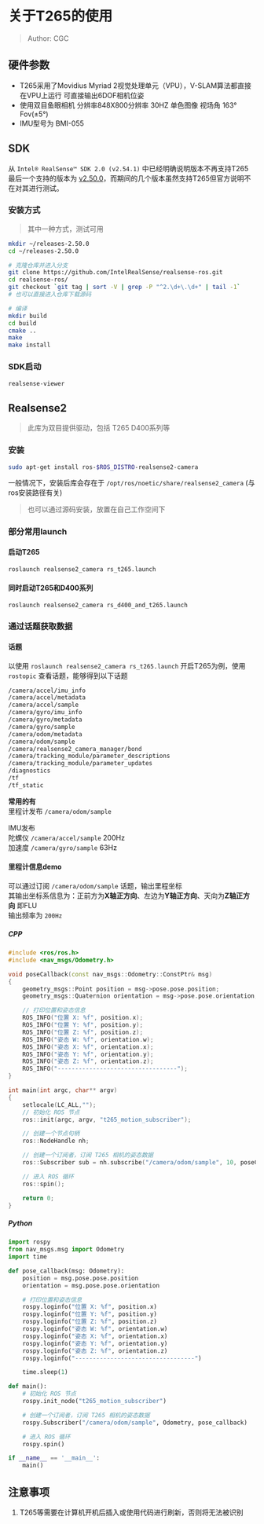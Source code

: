 # 关于T265的使用
> Author: CGC

## 硬件参数
- T265采用了Movidius Myriad 2视觉处理单元（VPU），V-SLAM算法都直接在VPU上运行 可直接输出6DOF相机位姿
- 使用双目鱼眼相机 分辨率848X800分辨率 30HZ 单色图像 视场角 163° Fov(±5°)
- IMU型号为 BMI-055
## SDK
从 `Intel® RealSense™ SDK 2.0 (v2.54.1)` 中已经明确说明版本不再支持T265 最后一个支持的版本为 [v2.50.0](https://github.com/IntelRealSense/librealsense/releases/tag/v2.50.0)，而期间的几个版本虽然支持T265但官方说明不在对其进行测试。
### 安装方式
> 其中一种方式，测试可用
```bash
mkdir ~/releases-2.50.0
cd ~/releases-2.50.0

# 克隆仓库并进入分支
git clone https://github.com/IntelRealSense/realsense-ros.git
cd realsense-ros/
git checkout `git tag | sort -V | grep -P "^2.\d+\.\d+" | tail -1`
# 也可以直接进入仓库下载源码

# 编译
mkdir build
cd build
cmake ..
make
make install
```
### SDK启动
```bash
realsense-viewer
```

## Realsense2
> 此库为双目提供驱动，包括 T265 D400系列等
### 安装
```bash
sudo apt-get install ros-$ROS_DISTRO-realsense2-camera
```
一般情况下，安装后库会存在于 `/opt/ros/noetic/share/realsense2_camera` (与ros安装路径有关)
> 也可以通过源码安装，放置在自己工作空间下
### 部分常用launch
#### 启动T265
```bash
roslaunch realsense2_camera rs_t265.launch
```
#### 同时启动T265和D400系列
```bash
roslaunch realsense2_camera rs_d400_and_t265.launch
```
### 通过话题获取数据
#### 话题
以使用 `roslaunch realsense2_camera rs_t265.launch` 开启T265为例，使用 `rostopic` 查看话题，能够得到以下话题
```bash
/camera/accel/imu_info
/camera/accel/metadata
/camera/accel/sample
/camera/gyro/imu_info
/camera/gyro/metadata
/camera/gyro/sample
/camera/odom/metadata
/camera/odom/sample
/camera/realsense2_camera_manager/bond
/camera/tracking_module/parameter_descriptions
/camera/tracking_module/parameter_updates
/diagnostics
/tf
/tf_static
```
**常用的有**\
里程计发布 
`/camera/odom/sample`

IMU发布\
陀螺仪 `/camera/accel/sample` 200Hz\
加速度 `/camera/gyro/sample` 63Hz
#### 里程计信息demo
可以通过订阅 `/camera/odom/sample` 话题，输出里程坐标\
其输出坐标系信息为：正前方为**X轴正方向**、左边为**Y轴正方向**、天向为**Z轴正方向** 即FLU\
输出频率为 `200Hz`
##### CPP
```cpp
#include <ros/ros.h>
#include <nav_msgs/Odometry.h>

void poseCallback(const nav_msgs::Odometry::ConstPtr& msg)
{
    geometry_msgs::Point position = msg->pose.pose.position;
    geometry_msgs::Quaternion orientation = msg->pose.pose.orientation;

    // 打印位置和姿态信息
    ROS_INFO("位置 X: %f", position.x);
    ROS_INFO("位置 Y: %f", position.y);
    ROS_INFO("位置 Z: %f", position.z);
    ROS_INFO("姿态 W: %f", orientation.w);
    ROS_INFO("姿态 X: %f", orientation.x);
    ROS_INFO("姿态 Y: %f", orientation.y);
    ROS_INFO("姿态 Z: %f", orientation.z);
    ROS_INFO("----------------------------------");
}

int main(int argc, char** argv)
{
    setlocale(LC_ALL,"");
    // 初始化 ROS 节点
    ros::init(argc, argv, "t265_motion_subscriber");

    // 创建一个节点句柄
    ros::NodeHandle nh;

    // 创建一个订阅者，订阅 T265 相机的姿态数据
    ros::Subscriber sub = nh.subscribe("/camera/odom/sample", 10, poseCallback);

    // 进入 ROS 循环
    ros::spin();

    return 0;
}
```
##### Python
```python
import rospy
from nav_msgs.msg import Odometry
import time

def pose_callback(msg: Odometry):
    position = msg.pose.pose.position
    orientation = msg.pose.pose.orientation

    # 打印位置和姿态信息
    rospy.loginfo("位置 X: %f", position.x)
    rospy.loginfo("位置 Y: %f", position.y)
    rospy.loginfo("位置 Z: %f", position.z)
    rospy.loginfo("姿态 W: %f", orientation.w)
    rospy.loginfo("姿态 X: %f", orientation.x)
    rospy.loginfo("姿态 Y: %f", orientation.y)
    rospy.loginfo("姿态 Z: %f", orientation.z)
    rospy.loginfo("----------------------------------")

    time.sleep(1)

def main():
    # 初始化 ROS 节点
    rospy.init_node("t265_motion_subscriber")

    # 创建一个订阅者，订阅 T265 相机的姿态数据
    rospy.Subscriber("/camera/odom/sample", Odometry, pose_callback)

    # 进入 ROS 循环
    rospy.spin()

if __name__ == '__main__':
    main()
```
## 注意事项
1. T265等需要在计算机开机后插入或使用代码进行刷新，否则将无法被识别